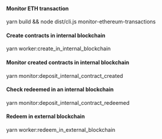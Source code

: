#### Monitor ETH transaction
yarn build && node dist/cli.js monitor-ethereum-transactions

#### Create contracts in internal blockchain
yarn worker:create_in_internal_blockchain

#### Monitor created contracts in internal blockchain
yarn monitor:deposit_internal_contract_created

#### Check redeemed in an internal blockchain 
yarn monitor:deposit_internal_contract_redeemed

#### Redeem in external blockchain
yarn worker:redeem_in_external_blockchain

